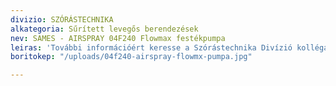 ```yaml
---
divizio: SZÓRÁSTECHNIKA
alkategoria: Sűrített levegős berendezések
nev: SAMES - AIRSPRAY 04F240 Flowmax festékpumpa
leiras: 'További információért keresse a Szórástechnika Divízió kollégáit '
boritokep: "/uploads/04f240-airspray-flowmx-pumpa.jpg"

---
```

